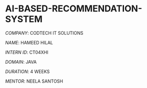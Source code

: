 # AI-BASED-RECOMMENDATION-SYSTEM

*COMPANY*: CODTECH IT SOLUTIONS

*NAME*: HAMEED HILAL

*INTERN ID*: CT04XHI

*DOMAIN*: JAVA

*DURATION*: 4 WEEKS

*MENTOR*: NEELA SANTOSH
